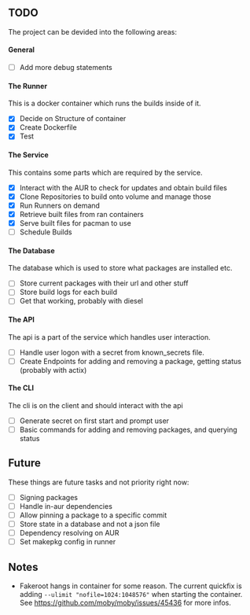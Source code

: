 ## TODO
The project can be devided into the following areas:

#### General
- [ ] Add more debug statements

#### The Runner
This is a docker container which runs the builds inside of it.
- [X] Decide on Structure of container
- [X] Create Dockerfile
- [X] Test

#### The Service
This contains some parts which are required by the service.
- [X] Interact with the AUR to check for updates and obtain build files
- [X] Clone Repositories to build onto volume and manage those
- [X] Run Runners on demand
- [X] Retrieve built files from ran containers
- [X] Serve built files for pacman to use
- [ ] Schedule Builds

#### The Database
The database which is used to store what packages are installed etc.
- [ ] Store current packages with their url and other stuff
- [ ] Store build logs for each build
- [ ] Get that working, probably with diesel

#### The API
The api is a part of the service which handles user interaction.
- [ ] Handle user logon with a secret from known_secrets file.
- [ ] Create Endpoints for adding and removing a package, getting status (probably with actix)

#### The CLI
The cli is on the client and should interact with the api
- [ ] Generate secret on first start and prompt user
- [ ] Basic commands for adding and removing packages, and querying status

## Future
These things are future tasks and not priority right now:
- [ ] Signing packages
- [ ] Handle in-aur dependencies
- [ ] Allow pinning a package to a specific commit
- [ ] Store state in a database and not a json file
- [ ] Dependency resolving on AUR
- [ ] Set makepkg config in runner

## Notes
- Fakeroot hangs in container for some reason. The current quickfix is adding `--ulimit "nofile=1024:1048576"` when starting the container. See https://github.com/moby/moby/issues/45436 for more infos.